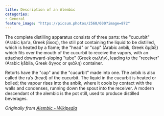 ```yaml
---
title: Description of an Alembic
categories:
- General
feature_image: "https://picsum.photos/2560/600?image=872"
---
```


The complete distilling apparatus consists of three parts: the "cucurbit" (Arabic ḳarʿa, Greek βίκος), the still pot containing the liquid to be distilled, which is heated by a flame; the "head" or "cap" (Arabic anbiḳ, Greek ἄμβιξ) which fits over the mouth of the cucurbit to receive the vapors, with an attached downward-sloping "tube" (Greek σωλήν), leading to the "receiver" (Arabic ḳābila, Greek ἄγγος or φιάλη) container.

<!-- more -->

Retorts have the "cap" and the "cucurbit" made into one. The anbik is also called the raʾs (head) of the cucurbit. The liquid in the cucurbit is heated or boiled; the vapour rises into the anbik, where it cools by contact with the walls and condenses, running down the spout into the receiver. A modern descendant of the alembic is the pot still, used to produce distilled beverages.

_Originally from [Alembic - Wikipedia](https://en.wikipedia.org/wiki/Alembic)_
